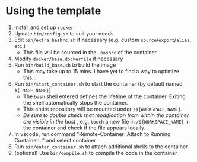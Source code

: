# Using the template
1. Install and set up [`rocker`](https://github.com/osrf/rocker)
1. Update `bin/config.sh` to suit your needs
1. Edit `bin/extra_bashrc.sh` if necessary (e.g. custom `source`/`export`/`alias`, etc.)
   - This file will be sourced in the `.bashrc` of the container
1. Modify `docker/base.dockerfile` if necessary
1. Run `bin/build_base.sh` to build the image
   - This may take up to 15 mins.  I have yet to find a way to optimize this...
1. Run `bin/start_container.sh` to start the container (by default named `${IMAGE_NAME}`)
   - The `bash` shell entered defines the lifetime of the container.  Exiting the shell automatically stops the container.
   - This entire repository will be mounted under `/${WORKSPACE_NAME}`.
   - *Be sure to double check that modification from within the container are visible in the host* , e.g. `touch` a new file in `/${WORKSPACE_NAME}` in the container and check if the file appears locally.
1. In vscode, run command "Remote-Container: Attach to Running Container..." and select container
1. Run `bin/enter_container.sh` to attach additional shells to the container
1. (optional) Use `bin/compile.sh` to compile the code in the container


